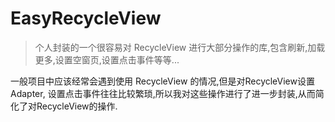 # EasyRecycleView
> 个人封装的一个很容易对 RecycleView 进行大部分操作的库,包含刷新,加载更多,设置空窗页,设置点击事件等等...

一般项目中应该经常会遇到使用 RecycleView 的情况,但是对RecycleView设置Adapter, 设置点击事件往往比较繁琐,所以我对这些操作进行了进一步封装,从而简化了对RecycleView的操作.
